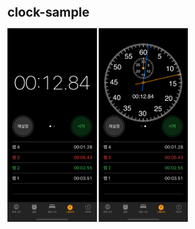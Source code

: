 # clock-sample

<img src="clock-image-1.png" width="40%"/>
<img src="clock-image-2.png" width="40%"/>
